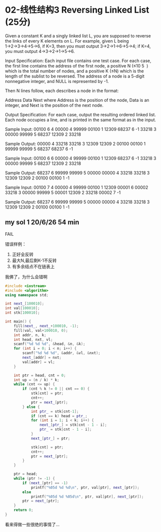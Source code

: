 # 02-线性结构3 Reversing Linked List (25分)

Given a constant K and a singly linked list L, you are supposed to reverse the links of every K elements on L. For example, given L being 1→2→3→4→5→6, if K=3, then you must output 3→2→1→6→5→4; if K=4, you must output 4→3→2→1→5→6.

Input Specification:
Each input file contains one test case. For each case, the first line contains the address of the first node, a positive N (≤10
​5
​​ ) which is the total number of nodes, and a positive K (≤N) which is the length of the sublist to be reversed. The address of a node is a 5-digit nonnegative integer, and NULL is represented by -1.

Then N lines follow, each describes a node in the format:

Address Data Next
where Address is the position of the node, Data is an integer, and Next is the position of the next node.

Output Specification:
For each case, output the resulting ordered linked list. Each node occupies a line, and is printed in the same format as in the input.

Sample Input:
00100 6 4
00000 4 99999
00100 1 12309
68237 6 -1
33218 3 00000
99999 5 68237
12309 2 33218

Sample Output:
00000 4 33218
33218 3 12309
12309 2 00100
00100 1 99999
99999 5 68237
68237 6 -1

Sample Input:
00100 6 6
00000 4 99999
00100 1 12309
68237 6 -1
33218 3 00000
99999 5 68237
12309 2 33218

Sample Output:
68237 6 99999
99999 5 00000
00000 4 33218
33218 3 12309
12309 2 00100
00100 1 -1

Sample Input:
00100 7 4
00000 4 99999
00100 1 12309
00001 6 00002
33218 3 00000
99999 5 00001
12309 2 33218
00002 7 -1

Sample Output:
68237 6 99999
99999 5 00000
00000 4 33218
33218 3 12309
12309 2 00100
00100 1 -1

## my sol 1     20/6/26     54 min

FAIL

错误样例：

1. 正好全反转
2. 最大N,最后剩K-1不反转
3. 有多余结点不在链表上

我佛了，为什么会错啊

``` C++
#include <iostream>
#include <algorithm>
using namespace std;

int next_[100010];
int val[100010];
int stk[100010];

int main() {
    fill(next_, next_+100010, -1);
    fill(val, val+100010, 0);
    int addr, n, k;
    int head, nxt, vl;
    scanf("%d %d %d", &head, &n, &k);
    for (int i = 0; i < n; i++) {
        scanf("%d %d %d", &addr, &vl, &nxt);
        next_[addr] = nxt;
        val[addr] = vl;
    }

    int ptr = head, cnt = 0;
    int up = (n / k) * k;
    while (cnt <= up) {
        if (cnt % k != 0 || cnt == 0) {
            stk[cnt] = ptr;
            cnt++;
            ptr = next_[ptr];
        } else {
            int ptr_ = stk[cnt-1];
            if (cnt == k) head = ptr_;
            for (int i = 1; i < k; i++) {
                next_[ptr_] = stk[cnt - 1 - i];
                ptr_ = stk[cnt - 1 - i];
            }
            next_[ptr_] = ptr;

            stk[cnt] = ptr;
            cnt++;
            ptr = next_[ptr];
        }
    }

    ptr = head;
    while (ptr != -1) {
        if (next_[ptr] == -1) 
            printf("%05d %d %d\n", ptr, val[ptr], next_[ptr]);
        else
            printf("%05d %d %05d\n", ptr, val[ptr], next_[ptr]);
        ptr = next_[ptr];
    }
    return 0;
}
```

看来得做一些很绝的事情了...
